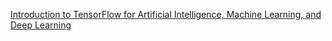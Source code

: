 [Introduction to TensorFlow for Artificial Intelligence, Machine Learning, and Deep Learning](https://www.coursera.org/learn/introduction-tensorflow)
